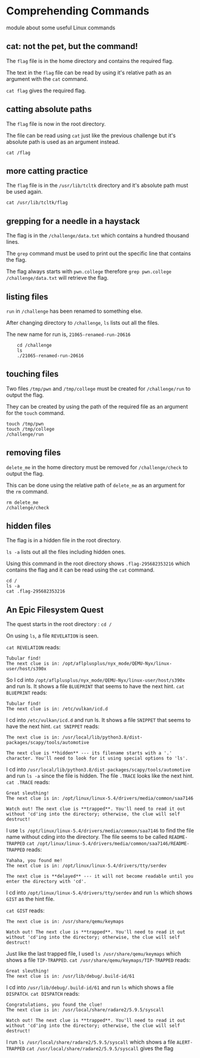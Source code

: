 # Comprehending Commands

module about some useful Linux commands

## cat: not the pet, but the command!

The `flag` file is in the home directory and contains the required flag.

The text in the `flag` file can be read by using it's relative path as an argument with the `cat` command.

`cat flag` gives the required flag.

## catting absolute paths

The `flag` file is now in the root directory.

The file can be read using `cat` just like the previous challenge but it's absolute path is used as an argument instead.

`cat /flag`

## more catting practice

The `flag` file is in the `/usr/lib/tcltk` directory and it's absolute path must be used again.

`cat /usr/lib/tcltk/flag`

## grepping for a needle in a haystack

The flag is in the `/challenge/data.txt` which contains a hundred thousand lines.

The `grep` command must be used to print out the specific line that contains the flag.

The flag always starts with `pwn.college` therefore `grep pwn.college /challenge/data.txt` will retrieve the flag.

## listing files

`run` in `/challenge` has been renamed to something else.

After changing directory to `/challenge`, `ls` lists out all the files.

The new name for run is, `21065-renamed-run-20616`

```
    cd /challenge
    ls
    ./21065-renamed-run-20616
```

## touching files

Two files `/tmp/pwn` and `/tmp/college` must be created for `/challenge/run` to output the flag.

They can be created by using the path of the required file as an argument for the `touch` command.

```
touch /tmp/pwn
touch /tmp/college
/challenge/run
```

## removing files

`delete_me` in the home directory must be removed for `/challenge/check` to output the flag.

This can be done using the relative path of `delete_me` as an argument for the `rm` command.

```
rm delete_me
/challenge/check
```

## hidden files

The flag is in a hidden file in the root directory.

`ls -a` lists out all the files including hidden ones.

Using this command in the root directory shows `.flag-295682353216` which contains the flag and it can be read using the `cat` command.

```
cd /
ls -a
cat .flag-295682353216
```

## An Epic Filesystem Quest

The quest starts in the root directory : `cd /`

On using `ls`, a file `REVELATION` is seen.

`cat REVELATION` reads:
```
Tubular find!
The next clue is in: /opt/aflplusplus/nyx_mode/QEMU-Nyx/linux-user/host/s390x
```

So I cd into `/opt/aflplusplus/nyx_mode/QEMU-Nyx/linux-user/host/s390x` and run ls.
It shows a file `BLUEPRINT` that seems to have the next hint.
`cat BLUEPRINT` reads:
```
Tubular find!
The next clue is in: /etc/vulkan/icd.d
```

I cd into `/etc/vulkan/icd.d` and run ls.
It shows a file `SNIPPET` that seems to have the next hint.
`cat SNIPPET` reads:
```
The next clue is in: /usr/local/lib/python3.8/dist-packages/scapy/tools/automotive

The next clue is **hidden** --- its filename starts with a '.' character. You'll need to look for it using special options to 'ls'.
```

I cd into `/usr/local/lib/python3.8/dist-packages/scapy/tools/automotive` and run `ls -a` since the file is hidden.
The file `.TRACE` looks like the next hint.
`cat .TRACE` reads:
```
Great sleuthing!
The next clue is in: /opt/linux/linux-5.4/drivers/media/common/saa7146

Watch out! The next clue is **trapped**. You'll need to read it out without 'cd'ing into the directory; otherwise, the clue will self destruct!
```

I use `ls /opt/linux/linux-5.4/drivers/media/common/saa7146` to find the file name without cding into the directory. The file seems to be called `README-TRAPPED`
`cat /opt/linux/linux-5.4/drivers/media/common/saa7146/README-TRAPPED` reads:
```
Yahaha, you found me!
The next clue is in: /opt/linux/linux-5.4/drivers/tty/serdev

The next clue is **delayed** --- it will not become readable until you enter the directory with 'cd'.
```

I cd into `/opt/linux/linux-5.4/drivers/tty/serdev` and run `ls` which shows `GIST` as the hint file.

`cat GIST` reads:
```
The next clue is in: /usr/share/qemu/keymaps

Watch out! The next clue is **trapped**. You'll need to read it out without 'cd'ing into the directory; otherwise, the clue will self destruct!
```

Just like the last trapped file, I used `ls /usr/share/qemu/keymaps` which shows a file `TIP-TRAPPED`.
`cat /usr/share/qemu/keymaps/TIP-TRAPPED` reads:
```
Great sleuthing!
The next clue is in: /usr/lib/debug/.build-id/61
```

I cd into `/usr/lib/debug/.build-id/61` and run `ls` which shows a file `DISPATCH`.
`cat DISPATCH` reads:
```
Congratulations, you found the clue!
The next clue is in: /usr/local/share/radare2/5.9.5/syscall

Watch out! The next clue is **trapped**. You'll need to read it out without 'cd'ing into the directory; otherwise, the clue will self destruct!
```

I run `ls /usr/local/share/radare2/5.9.5/syscall` which shows a file `ALERT-TRAPPED`
`cat /usr/local/share/radare2/5.9.5/syscall` gives the flag